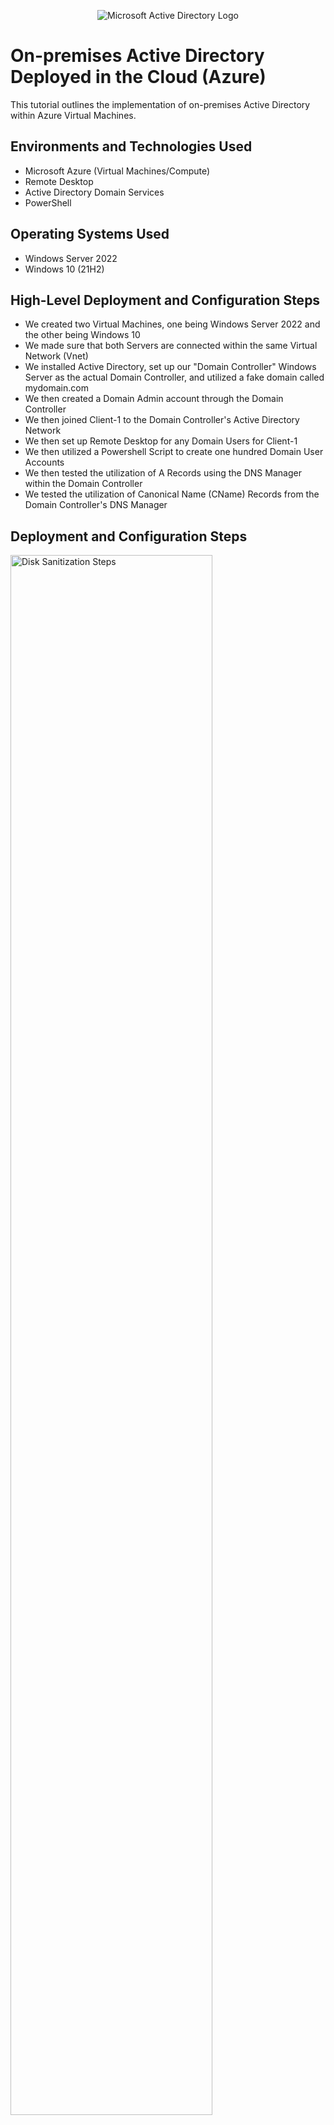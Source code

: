 <p align="center">
<img src="https://i.imgur.com/pU5A58S.png" alt="Microsoft Active Directory Logo"/>
</p>

<h1>On-premises Active Directory Deployed in the Cloud (Azure)</h1>
This tutorial outlines the implementation of on-premises Active Directory within Azure Virtual Machines.<br />

<h2>Environments and Technologies Used</h2>

- Microsoft Azure (Virtual Machines/Compute)
- Remote Desktop
- Active Directory Domain Services
- PowerShell

<h2>Operating Systems Used </h2>

- Windows Server 2022
- Windows 10 (21H2)

<h2>High-Level Deployment and Configuration Steps</h2>

- We created two Virtual Machines, one being Windows Server 2022 and the other being Windows 10
- We made sure that both Servers are connected within the same Virtual Network (Vnet) 
- We installed Active Directory, set up our "Domain Controller" Windows Server as the actual Domain Controller, and utilized a fake domain called mydomain.com
- We then created a Domain Admin account through the Domain Controller
- We then joined Client-1 to the Domain Controller's Active Directory Network
- We then set up Remote Desktop for any Domain Users for Client-1
- We then utilized a Powershell Script to create one hundred Domain User Accounts
- We then tested the utilization of A Records using the DNS Manager within the Domain Controller
- We tested the utilization of Canonical Name (CName) Records from the Domain Controller's DNS Manager

<h2>Deployment and Configuration Steps</h2>

<p>
<img src="https://i.imgur.com/rGoBfpa.png" height="80%" width="80%" alt="Disk Sanitization Steps"/>
  <img src="https://i.imgur.com/bpn00zi.png" height="80%" width="80%" alt="Disk Sanitization Steps"/>

</p>
<p>
Once we had our virtual machines up and running within our Azure Resource Group, we then made sure that they are within the same Virtual Network (Vnet). We were able to see this within the Azure Resource Group, but I felt it was necessary to test the connectivity between the Virtual Machines. I then forced the Virtual Network Interface Card connected to the Domain Controller to use a static Private IP Address of 10.0.0.4. I then logged into the Client-1 VM via Remote Desktop Protocol (RDP) to utilize a terminal ping command "ping 10.0.0.4 -t" to continuously send ICMP Echo Requests to the Domain Controller. I then enabled ICMP through the Azure Network Security Group (NSG) connected to the Domain Controller and this did not work. I then utilized RDP to log into the Domain Controller itself to view the internal Windows Defender Firewall where I enabled the ICMP Echo Request and ICMP Echo Reply. The screenshots above show the ICMP Protocol was disabled and then enabled from the viewpoint of Client-1 through the Command Prompt. The second screenshot shows the Domain Controller's Windows Defender Firewall settings that I had to enable. </p>
<br />

<p>
<img src="https://i.imgur.com/zoPW4IB.png" height="80%" width="80%" alt="Disk Sanitization Steps"/>
</p>
<p>
Once we have tested the connectivity as the above paragraph has shown, we then logged back into the Domain Controller where we set up and installed Active Directory within the Windows Server. We had to promote the Domain Controller to the actual Domain Controller Server during this process and we created a new forest with the domain that I unoriginally called mydomain.com. Once the Server is promoted to Domain Controller officially, I then rebooted the Server and allowed the setup to take place. We had to utilize the login of MYDOMAIN\labuser as opposed to the usual login of the username being the IPv4 Public Address. The setup of Active Directory during the reboot process does typically take a bit of time and you will need to wait.  </p><br />

<p>
<img src="https://i.imgur.com/tXTjIhm.png" height="80%" width="80%" alt="Disk Sanitization Steps"/>
</p>
<p>
Once Active Directory has been set up with the Domain Controller, we then created Organizational Units (OU). We named these OU _EMPLOYEES and _ADMINS, this naming convention was used to make it easier to differentiate from the OU that were automatically created by the installation of Active Directory. We then created a Jane Doe account and set them with Domain Administrator privileges to use for the rest of this demonstration as a live Administrator user.  </p>
<br />

<p>
<img src="https://i.imgur.com/866xUuq.png" height="80%" width="80%" alt="Disk Sanitization Steps"/>
</p>
<p>
We then had to set up the Client-1 VM to join the mydomain.com Active Directory network. We did this by logging into the Client-1 VM's Control Panel to change the System Properties. We went to the "Computer Name" portion and successfully added this VM to the Active Directory network as you can see in the above screenshot. This is important because it is an example of the process to add other computers or virtual machines to the Domain Controller's network. You can then begin more advanced control and setup of the overall applications, permissions, et cetera throughout the network itself. This is going to be a very simple network design with one Client and one Domain Controller. We then went back to the Domain Controller where we created a new OU called _CLIENTS and we added Client-1 to this OU. </p>
<br />

<p>
<img src="https://i.imgur.com/hriz4GY.png" height="80%" width="80%" alt="Disk Sanitization Steps"/>
</p>
<p>
We then had to log back into the Client-1 VM to set up the ability for Domain Users to utilize RDP. This will allow the users with Domain User access to RDP into the Client-1 VM to do their work or whatever other tasks are needed. This is very important to set up to allow your employees to log into the Server over a protected network to ensure a higher level of security and encryption. This will also allow remote workers to log into the Server to troubleshoot if there are any issues or simply to do their normal day-to-day job functions. </p> 
<br />

<p>
<img src="https://i.imgur.com/qGDEHhB.png" height="80%" width="80%" alt="Disk Sanitization Steps"/>
  <img src="https://i.imgur.com/2jQ38Wg.png" height="80%" width="80%" alt="Disk Sanitization Steps"/>

</p>
<p>
We then utilized a Powershell script to create one hundred users; I do not take credit for the creation of the Powershell script itself because I was able to find this script through Josh Madakor's Github profile. The link to this script is found below this paragraph.
This script will create user accounts with random letters to generate the first and last names where they will all have the same password. I would never use this type of script in an actual production environment but I felt like this was very helpful in learning more about Active Directory and saved time in the creation and implementation of fake user accounts for this demonstration. I am showing examples of both the Powershell script being run (as administrator) and then the actual names that the script has created.
</p> 

<p>
https://github.com/joshmadakor1/AD_PS/blob/master/Generate-Names-Create-Users.ps1</p>
<br />

<p>
<img src="https://i.imgur.com/QvWuz5P.png" height="80%" width="80%" alt="Disk Sanitization Steps"/>
<img src="https://i.imgur.com/sHHge1r.png" height="80%" width="80%" alt="Disk Sanitization Steps"/>

</p>
<p>
We then showed the utilization of A Records about the Domain Controller's DNS Manager. Within the Client-1 VM, we tried to use both ping and nslookup for "mainframe" where we were unable to find anything that resolves to this name. We logged back into the Domain Controller and went to the DNS Manager to add A Records and link "mainframe" to 10.0.0.4. Because the Client-1 VM is using the Domain Controller as its DNS, the "mainframe" is now resolvable and we were able to "ping" this. 
</p> 
<br />

<p>
<img src="https://i.imgur.com/zy0BAFH.png" height="80%" width="80%" alt="Disk Sanitization Steps"/>
<img src="https://i.imgur.com/iO1OfwU.png" height="80%" width="80%" alt="Disk Sanitization Steps"/>
<img src="https://i.imgur.com/DhILq5m.png" height="80%" width="80%" alt="Disk Sanitization Steps"/>

</p>
<p>
We then showed the utilization of some simple DNS tools from the Command Prompt. The first thing we did was set up the "mainframe" A Record to utilize IP Address 8.8.8.8 (Google's Name Servers) as opposed to the original 10.0.0.4. We then "pinged" "mainframe" again, but as you can see in the screenshot, it utilized 10.0.0.4 due to the internally saved DNS from the previous task. We then used ipconfig/displaydns to see the saved DNS settings that we have for this Client-1 VM at this time. We wanted to resolve "mainframe" to the new DNS settings so we implemented ipconfig/flushdns to delete all of the saved DNS Settings. Once this was finished, we ran a ping on the "mainframe" again to see the new IP Address of 8.8.8.8 as active.
</p> 
<br />

<p>
<img src="https://i.imgur.com/3sq3NtF.png" height="80%" width="80%" alt="Disk Sanitization Steps"/>
<img src="https://i.imgur.com/7lDse7A.png" height="80%" width="80%" alt="Disk Sanitization Steps"/>

</p>
<p>
We wanted to test the usage of Canonical Names (CName) within DNS Settings next. We created a CName record within the Domain Controller with the alias "search" that points to www.google.com When we ping "search" it shows us the IP Address of Google because of the utilization of the CName as previously shown in the above screenshot. We then tested the nslookup for "search" and you can see that it does point to the Google Name Servers. </p> 
<br />
